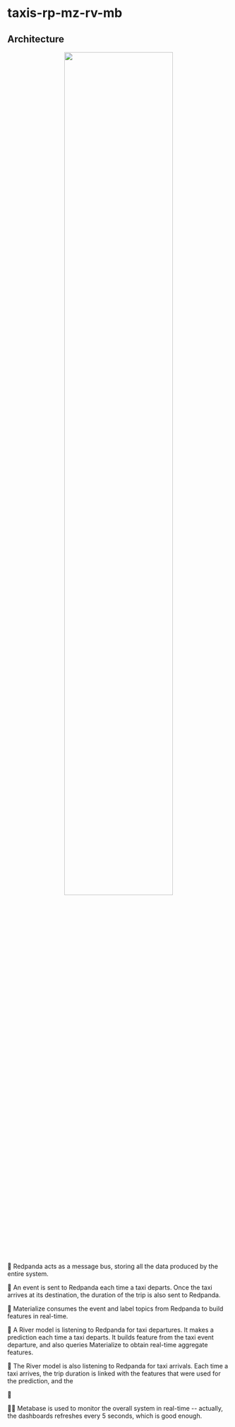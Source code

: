 # taxis-rp-mz-rv-mb

## Architecture

<div  align="center">
    <img width="70%" src="https://user-images.githubusercontent.com/8095957/187725375-b517706b-306d-42df-ba16-c6ae6214529a.png">
</div>

🐼 Redpanda acts as a message bus, storing all the data produced by the entire system.

🚕 An event is sent to Redpanda each time a taxi departs. Once the taxi arrives at its destination, the duration of the trip is also sent to Redpanda.

🍥 Materialize consumes the event and label topics from Redpanda to build features in real-time.

🌊 A River model is listening to Redpanda for taxi departures. It makes a prediction each time a taxi departs. It builds feature from the taxi event departure, and also queries Materialize to obtain real-time aggregate features.

🔮 The River model is also listening to Redpanda for taxi arrivals. Each time a taxi arrives, the trip duration is linked with the features that were used for the prediction, and the

💾

💅🏻 Metabase is used to monitor the overall system in real-time -- actually, the dashboards refreshes every 5 seconds, which is good enough.
